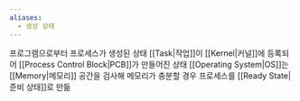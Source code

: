```yaml
---
aliases:
  - 생성 상태
---
```

프로그램으로부터 프로세스가 생성된 상태
[[Task|작업]]이 [[Kernel|커널]]에 등록되어 [[Process Control Block|PCB]]가 만들어진 상태
[[Operating System|OS]]는 [[Memory|메모리]] 공간을 검사해 메모리가 충분할 경우 프로세스를 [[Ready State|준비 상태]]로 만듦